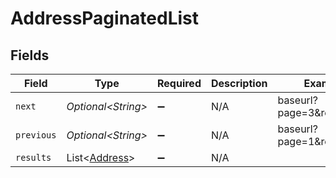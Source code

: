 # AddressPaginatedList


## Fields

| Field                                                | Type                                                 | Required                                             | Description                                          | Example                                              |
| ---------------------------------------------------- | ---------------------------------------------------- | ---------------------------------------------------- | ---------------------------------------------------- | ---------------------------------------------------- |
| `next`                                               | *Optional\<String>*                                  | :heavy_minus_sign:                                   | N/A                                                  | baseurl?page=3&results=10                            |
| `previous`                                           | *Optional\<String>*                                  | :heavy_minus_sign:                                   | N/A                                                  | baseurl?page=1&results=10                            |
| `results`                                            | List\<[Address](../../models/components/Address.md)> | :heavy_minus_sign:                                   | N/A                                                  |                                                      |